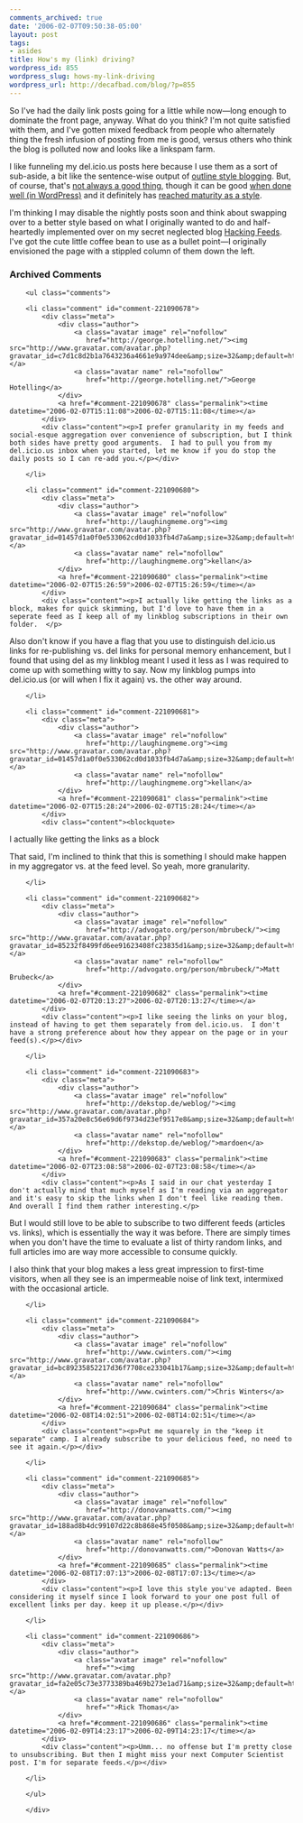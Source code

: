 ```yaml
---
comments_archived: true
date: '2006-02-07T09:50:38-05:00'
layout: post
tags:
- asides
title: How's my (link) driving?
wordpress_id: 855
wordpress_slug: hows-my-link-driving
wordpress_url: http://decafbad.com/blog/?p=855
---
```

So I've had the daily link posts going for a little while now—long enough to dominate the front page, anyway.  What do you think?  I'm not quite satisfied with them, and I've gotten mixed feedback from people who alternately thing the fresh infusion of posting from me is good, versus others who think the blog is polluted now and looks like a linkspam farm.

I like funneling my del.icio.us posts here because I use them as a sort of sub-aside, a bit like the sentence-wise output of [outline style blogging][osb].  But, of course, that's [not always a good thing][antiosb], though it can be good [when done well (in WordPress)][goodosb] and it definitely has [reached maturity as a style][mature].

I'm thinking I may disable the nightly posts soon and think about swapping over to a better style based on what I originally wanted to do and half-heartedly implemented over on my secret neglected blog [Hacking Feeds][hf].  I've got the cute little coffee bean to use as a bullet point—I originally envisioned the page with a stippled column of them down the left.  

[osb]: http://www.davidgalbraith.org/archives/001002.html
[antiosb]: http://www.franklinmint.fm/blog/archives/000610.html
[goodosb]: http://photomatt.net/
[hf]: http://hackingfeeds.com
[mature]: http://www.scripting.com/

<div id="comments" class="comments archived-comments">
            <h3>Archived Comments</h3>
            
        <ul class="comments">
            
        <li class="comment" id="comment-221090678">
            <div class="meta">
                <div class="author">
                    <a class="avatar image" rel="nofollow" 
                       href="http://george.hotelling.net/"><img src="http://www.gravatar.com/avatar.php?gravatar_id=c7d1c8d2b1a7643236a4661e9a974dee&amp;size=32&amp;default=http://mediacdn.disqus.com/1320279820/images/noavatar32.png"/></a>
                    <a class="avatar name" rel="nofollow" 
                       href="http://george.hotelling.net/">George Hotelling</a>
                </div>
                <a href="#comment-221090678" class="permalink"><time datetime="2006-02-07T15:11:08">2006-02-07T15:11:08</time></a>
            </div>
            <div class="content"><p>I prefer granularity in my feeds and social-esque aggregation over convenience of subscription, but I think both sides have pretty good arguments.  I had to pull you from my del.icio.us inbox when you started, let me know if you do stop the daily posts so I can re-add you.</p></div>
            
        </li>
    
        <li class="comment" id="comment-221090680">
            <div class="meta">
                <div class="author">
                    <a class="avatar image" rel="nofollow" 
                       href="http://laughingmeme.org"><img src="http://www.gravatar.com/avatar.php?gravatar_id=01457d1a0f0e533062cd0d1033fb4d7a&amp;size=32&amp;default=http://mediacdn.disqus.com/1320279820/images/noavatar32.png"/></a>
                    <a class="avatar name" rel="nofollow" 
                       href="http://laughingmeme.org">kellan</a>
                </div>
                <a href="#comment-221090680" class="permalink"><time datetime="2006-02-07T15:26:59">2006-02-07T15:26:59</time></a>
            </div>
            <div class="content"><p>I actually like getting the links as a block, makes for quick skimming, but I'd love to have them in a seperate feed as I keep all of my linkblog subscriptions in their own folder.  </p>

<p>Also don't know if you have a flag that you use to distinguish del.icio.us links for re-publishing vs. del links for personal memory enhancement, but I found that using del as my linkblog meant I used it less as I was required to come up with something witty to say.  Now my linkblog pumps into del.icio.us (or will when I fix it again) vs. the other way around.</p></div>
            
        </li>
    
        <li class="comment" id="comment-221090681">
            <div class="meta">
                <div class="author">
                    <a class="avatar image" rel="nofollow" 
                       href="http://laughingmeme.org"><img src="http://www.gravatar.com/avatar.php?gravatar_id=01457d1a0f0e533062cd0d1033fb4d7a&amp;size=32&amp;default=http://mediacdn.disqus.com/1320279820/images/noavatar32.png"/></a>
                    <a class="avatar name" rel="nofollow" 
                       href="http://laughingmeme.org">kellan</a>
                </div>
                <a href="#comment-221090681" class="permalink"><time datetime="2006-02-07T15:28:24">2006-02-07T15:28:24</time></a>
            </div>
            <div class="content"><blockquote>
  <p>I actually like getting the links as a block</p>
</blockquote>

<p>That said, I'm inclined to think that this is something I should make happen in my aggregator vs. at the feed level.  So yeah, more granularity.</p></div>
            
        </li>
    
        <li class="comment" id="comment-221090682">
            <div class="meta">
                <div class="author">
                    <a class="avatar image" rel="nofollow" 
                       href="http://advogato.org/person/mbrubeck/"><img src="http://www.gravatar.com/avatar.php?gravatar_id=85232f8499fd6ee91623408fc23835d1&amp;size=32&amp;default=http://mediacdn.disqus.com/1320279820/images/noavatar32.png"/></a>
                    <a class="avatar name" rel="nofollow" 
                       href="http://advogato.org/person/mbrubeck/">Matt Brubeck</a>
                </div>
                <a href="#comment-221090682" class="permalink"><time datetime="2006-02-07T20:13:27">2006-02-07T20:13:27</time></a>
            </div>
            <div class="content"><p>I like seeing the links on your blog, instead of having to get them separately from del.icio.us.  I don't have a strong preference about how they appear on the page or in your feed(s).</p></div>
            
        </li>
    
        <li class="comment" id="comment-221090683">
            <div class="meta">
                <div class="author">
                    <a class="avatar image" rel="nofollow" 
                       href="http://dekstop.de/weblog/"><img src="http://www.gravatar.com/avatar.php?gravatar_id=357a20e8c56e69d6f9734d23ef9517e8&amp;size=32&amp;default=http://mediacdn.disqus.com/1320279820/images/noavatar32.png"/></a>
                    <a class="avatar name" rel="nofollow" 
                       href="http://dekstop.de/weblog/">mardoen</a>
                </div>
                <a href="#comment-221090683" class="permalink"><time datetime="2006-02-07T23:08:58">2006-02-07T23:08:58</time></a>
            </div>
            <div class="content"><p>As I said in our chat yesterday I don't actually mind that much myself as I'm reading via an aggregator and it's easy to skip the links when I don't feel like reading them. And overall I find them rather interesting.</p>

<p>But I would still love to be able to subscribe to two different feeds (articles vs. links), which is essentially the way it was before. There are simply times when you don't have the time to evaluate a list of thirty random links, and full articles imo are way more accessible to consume quickly.</p>

<p>I also think that your blog makes a less great impression to first-time visitors, when all they see is an impermeable noise of link text, intermixed with the occasional article.</p></div>
            
        </li>
    
        <li class="comment" id="comment-221090684">
            <div class="meta">
                <div class="author">
                    <a class="avatar image" rel="nofollow" 
                       href="http://www.cwinters.com/"><img src="http://www.gravatar.com/avatar.php?gravatar_id=bc89235852217d36f7708ce233041b17&amp;size=32&amp;default=http://mediacdn.disqus.com/1320279820/images/noavatar32.png"/></a>
                    <a class="avatar name" rel="nofollow" 
                       href="http://www.cwinters.com/">Chris Winters</a>
                </div>
                <a href="#comment-221090684" class="permalink"><time datetime="2006-02-08T14:02:51">2006-02-08T14:02:51</time></a>
            </div>
            <div class="content"><p>Put me squarely in the "keep it separate" camp. I already subscribe to your delicious feed, no need to see it again.</p></div>
            
        </li>
    
        <li class="comment" id="comment-221090685">
            <div class="meta">
                <div class="author">
                    <a class="avatar image" rel="nofollow" 
                       href="http://donovanwatts.com/"><img src="http://www.gravatar.com/avatar.php?gravatar_id=188ad8b4dc99107d22c8b868e45f0508&amp;size=32&amp;default=http://mediacdn.disqus.com/1320279820/images/noavatar32.png"/></a>
                    <a class="avatar name" rel="nofollow" 
                       href="http://donovanwatts.com/">Donovan Watts</a>
                </div>
                <a href="#comment-221090685" class="permalink"><time datetime="2006-02-08T17:07:13">2006-02-08T17:07:13</time></a>
            </div>
            <div class="content"><p>I love this style you've adapted. Been considering it myself since I look forward to your one post full of excellent links per day. keep it up please.</p></div>
            
        </li>
    
        <li class="comment" id="comment-221090686">
            <div class="meta">
                <div class="author">
                    <a class="avatar image" rel="nofollow" 
                       href=""><img src="http://www.gravatar.com/avatar.php?gravatar_id=fa2e05c73e3773389ba469b273e1ad71&amp;size=32&amp;default=http://mediacdn.disqus.com/1320279820/images/noavatar32.png"/></a>
                    <a class="avatar name" rel="nofollow" 
                       href="">Rick Thomas</a>
                </div>
                <a href="#comment-221090686" class="permalink"><time datetime="2006-02-09T14:23:17">2006-02-09T14:23:17</time></a>
            </div>
            <div class="content"><p>Umm... no offense but I'm pretty close to unsubscribing. But then I might miss your next Computer Scientist post. I'm for separate feeds.</p></div>
            
        </li>
    
        </ul>
    
        </div>
    